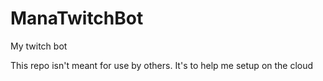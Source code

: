 # ManaTwitchBot
My twitch bot

This repo isn't meant for use by others. It's to help me setup on the cloud
